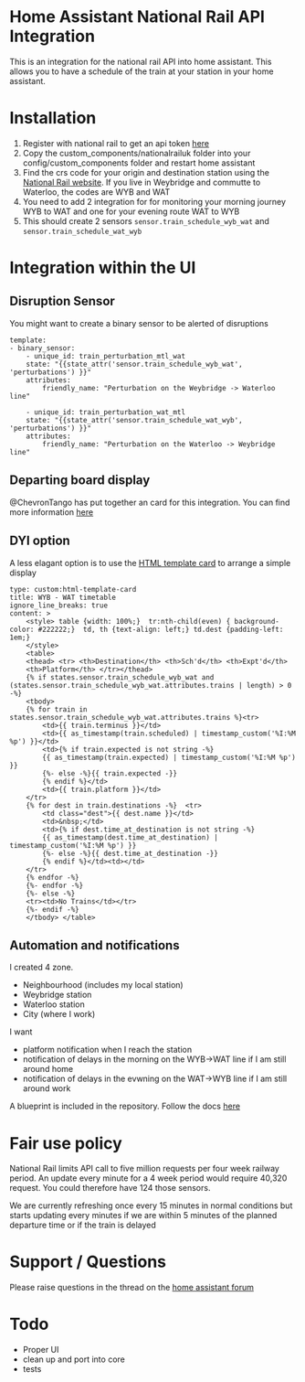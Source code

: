 # Home Assistant National Rail API Integration

This is an integration for the national rail API into home assistant.
This allows you to have a schedule of the train at your station in your home assistant.

# Installation

1. Register with national rail to get an api token [here](http://realtime.nationalrail.co.uk/OpenLDBWSRegistration/)
2. Copy the custom_components/nationalrailuk folder into your config/custom_components folder and restart home assistant
3. Find the crs code for your origin and destination station using the [National Rail website](https://www.nationalrail.co.uk/). If you live in Weybridge and commutte to Waterloo, the codes are WYB and WAT
4. You need to add 2 integration for for monitoring your morning journey WYB to WAT and one for your evening route WAT to WYB
5. This should create 2 sensors `sensor.train_schedule_wyb_wat` and `sensor.train_schedule_wat_wyb`

# Integration within the UI

## Disruption Sensor

You might want to create a binary sensor to be alerted of disruptions

    template: 
    - binary_sensor:
        - unique_id: train_perturbation_mtl_wat
        state: "{{state_attr('sensor.train_schedule_wyb_wat', 'perturbations') }}"
        attributes:
            friendly_name: "Perturbation on the Weybridge -> Waterloo line"

        - unique_id: train_perturbation_wat_mtl
        state: "{{state_attr('sensor.train_schedule_wat_wyb', 'perturbations') }}"
        attributes:
            friendly_name: "Perturbation on the Waterloo -> Weybridge line"

## Departing board display

@ChevronTango has put together an card for this integration. You can find more information [here](https://github.com/ChevronTango/nationalrail-status-card)

## DYI option

A less elagant option is to use the [HTML template card](https://github.com/PiotrMachowski/Home-Assistant-Lovelace-HTML-Jinja2-Template-card) to arrange a simple display

    type: custom:html-template-card
    title: WYB - WAT timetable
    ignore_line_breaks: true
    content: >
        <style> table {width: 100%;}  tr:nth-child(even) { background-color: #222222;}  td, th {text-align: left;} td.dest {padding-left: 1em;}
        </style> 
        <table>  
        <thead> <tr> <th>Destination</th> <th>Sch'd</th> <th>Expt'd</th>
        <th>Platform</th> </tr></thead> 
        {% if states.sensor.train_schedule_wyb_wat and (states.sensor.train_schedule_wyb_wat.attributes.trains | length) > 0 -%}
        <tbody>
        {% for train in states.sensor.train_schedule_wyb_wat.attributes.trains %}<tr>
            <td>{{ train.terminus }}</td>
            <td>{{ as_timestamp(train.scheduled) | timestamp_custom('%I:%M %p') }}</td>
            <td>{% if train.expected is not string -%}
            {{ as_timestamp(train.expected) | timestamp_custom('%I:%M %p') }}
            {%- else -%}{{ train.expected -}}
            {% endif %}</td>
            <td>{{ train.platform }}</td>
        </tr>
        {% for dest in train.destinations -%}  <tr>
            <td class="dest">{{ dest.name }}</td>
            <td>&nbsp;</td>    
            <td>{% if dest.time_at_destination is not string -%}
            {{ as_timestamp(dest.time_at_destination) | timestamp_custom('%I:%M %p') }} 
            {%- else -%}{{ dest.time_at_destination -}}
            {% endif %}</td><td></td>
        </tr> 
        {% endfor -%}
        {%- endfor -%}   
        {%- else -%}
        <tr><td>No Trains</td></tr>
        {%- endif -%}
        </tbody> </table> 


## Automation and notifications

I created 4 zone. 
* Neighbourhood (includes my local station)
* Weybridge station
* Waterloo station
* City (where I work)

I want
* platform notification when I reach the station
* notification of delays in the morning on the WYB->WAT line if I am still around home 
* notification of delays in the evwning on the WAT->WYB line if I am still around work 

A blueprint is included in the repository. Follow the docs 
[here](https://www.home-assistant.io/docs/automation/using_blueprints/)


# Fair use policy

National Rail limits API call to five million requests per four week railway period.
An update every minute for a 4 week period would require 40,320 request. You could therefore have 124 those sensors.

We are currently refreshing once every 15 minutes in normal conditions but starts updating every minutes if we are within 5 minutes of the planned departure time or if the train is delayed

# Support / Questions

Please raise questions in the thread on the 
[home assistant forum](https://community.home-assistant.io/t/national-rail-integration/529940/18)

# Todo

* Proper UI
* clean up and port into core
* tests

